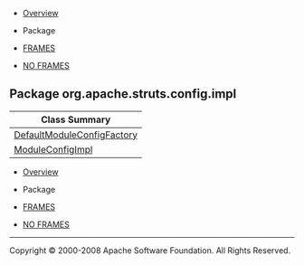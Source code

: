 -   [Overview](../../../../../overview-summary.html.md)
-   Package

-   [FRAMES](../../../../../index.html.md)
-   [NO FRAMES](package-summary.html.md)

Package org.apache.struts.config.impl
-------------------------------------

| Class Summary                                                 |
|---------------------------------------------------------------|
| [DefaultModuleConfigFactory](DefaultModuleConfigFactory.html.md) |
| [ModuleConfigImpl](ModuleConfigImpl.html.md)                     |

-   [Overview](../../../../../overview-summary.html.md)
-   Package

-   [FRAMES](../../../../../index.html.md)
-   [NO FRAMES](package-summary.html.md)

------------------------------------------------------------------------

Copyright © 2000-2008 Apache Software Foundation. All Rights Reserved.
